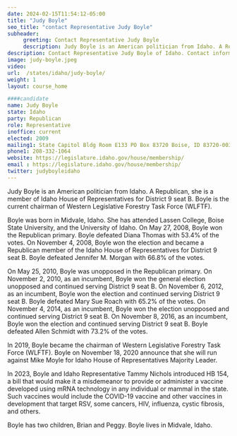 ```yaml
---
date: 2024-02-15T11:54:12-05:00
title: "Judy Boyle"
seo_title: "contact Representative Judy Boyle"
subheader:
     greeting: Contact Representative Judy Boyle
     description: Judy Boyle is an American politician from Idaho. A Republican, she is a member of Idaho House of Representatives for District 9 seat B. Boyle is the current chairman of Western Legislative Forestry Task Force (WLFTF).
description: Contact Representative Judy Boyle of Idaho. Contact information for Judy Boyle includes email address, phone number, and mailing address.
image: judy-boyle.jpeg
video:
url:  /states/idaho/judy-boyle/
weight: 1
layout: course_home

####candidate
name: Judy Boyle
state: Idaho
party: Republican
role: Representative
inoffice: current
elected: 2009
mailing1: State Capitol Bldg Room E133 PO Box 83720 Boise, ID 83720-0038
phone1: 208-332-1064
website: https://legislature.idaho.gov/house/membership/
email : https://legislature.idaho.gov/house/membership/
twitter: judyboyleidaho
---
```


Judy Boyle is an American politician from Idaho. A Republican, she is a member of Idaho House of Representatives for District 9 seat B. Boyle is the current chairman of Western Legislative Forestry Task Force (WLFTF).

Boyle was born in Midvale, Idaho. She has attended Lassen College, Boise State University, and the University of Idaho. On May 27, 2008, Boyle won the Republican primary. Boyle defeated Diana Thomas with 53.4% of the votes. On November 4, 2008, Boyle won the election and became a Republican member of the Idaho House of Representatives for District 9 seat B. Boyle defeated Jennifer M. Morgan with 66.8% of the votes.

On May 25, 2010, Boyle was unopposed in the Republican primary. On November 2, 2010, as an incumbent, Boyle won the general election unopposed and continued serving District 9 seat B. On November 6, 2012, as an incumbent, Boyle won the election and continued serving District 9 seat B. Boyle defeated Mary Sue Roach with 65.2% of the votes. On November 4, 2014, as an incumbent, Boyle won the election unopposed and continued serving District 9 seat B. On November 8, 2016, as an incumbent, Boyle won the election and continued serving District 9 seat B. Boyle defeated Allen Schmidt with 73.2% of the votes.

In 2019, Boyle became the chairman of Western Legislative Forestry Task Force (WLFTF). Boyle on November 18, 2020 announce that she will run against Mike Moyle for Idaho House of Representatives Majority Leader.

In 2023, Boyle and Idaho Representative Tammy Nichols introduced HB 154, a bill that would make it a misdemeanor to provide or administer a vaccine developed using mRNA technology in any individual or mammal in the state. Such vaccines would include the COVID-19 vaccine and other vaccines in development that target RSV, some cancers, HIV, influenza, cystic fibrosis, and others.

Boyle has two children, Brian and Peggy. Boyle lives in Midvale, Idaho.
